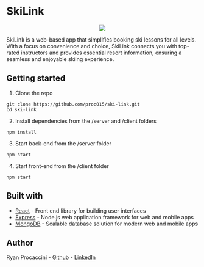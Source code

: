# SkiLink

<p align="center">
    <img src="client/src/images/SkiLink_logo.png">
</p>

SkiLink is a web-based app that simplifies booking ski lessons for all levels. With a focus on convenience and choice, SkiLink connects you with top-rated instructors and provides essential resort information, ensuring a seamless and enjoyable skiing experience.

## Getting started

1. Clone the repo

```
git clone https://github.com/proc015/ski-link.git
cd ski-link 
```

2. Install dependencies from the /server and /client folders 
```
npm install
```

3. Start back-end from the /server folder
```
npm start
```

4. Start front-end from the /client folder
```
npm start
```

## Built with

* [React](https://react.dev) - Front end library for building user interfaces
* [Express](https://expressjs.com) - Node.js web application framework for web and mobile apps 
* [MongoDB](https://www.mongodb.com/) - Scalable database solution for modern web and mobile apps 


## Author

Ryan Procaccini - [Github](https://github.com/proc015) - [LinkedIn](https://www.linkedin.com/in/ryan-procaccini-a4295647/)